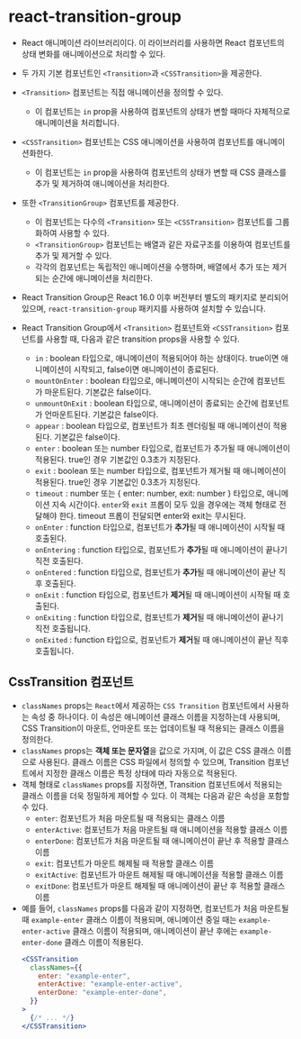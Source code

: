 # react-transition-group

- React 애니메이션 라이브러리이다. 이 라이브러리를 사용하면 React 컴포넌트의 상태 변화를 애니메이션으로 처리할 수 있다.
- 두 가지 기본 컴포넌트인 `<Transition>`과 `<CSSTransition>`을 제공한다.
- `<Transition>` 컴포넌트는 직접 애니메이션을 정의할 수 있다.
  - 이 컴포넌트는 `in` prop을 사용하여 컴포넌트의 상태가 변할 때마다 자체적으로 애니메이션을 처리합니다.
- `<CSSTransition>` 컴포넌트는 CSS 애니메이션을 사용하여 컴포넌트를 애니메이션화한다.
  - 이 컴포넌트는 `in` prop을 사용하여 컴포넌트의 상태가 변할 때 CSS 클래스를 추가 및 제거하여 애니메이션을 처리한다.
- 또한 `<TransitionGroup>` 컴포넌트를 제공한다.
  - 이 컴포넌트는 다수의 `<Transition>` 또는 `<CSSTransition>` 컴포넌트를 그룹화하여 사용할 수 있다.
  - `<TransitionGroup>` 컴포넌트는 배열과 같은 자료구조를 이용하여 컴포넌트를 추가 및 제거할 수 있다.
  - 각각의 컴포넌트는 독립적인 애니메이션을 수행하며, 배열에서 추가 또는 제거되는 순간에 애니메이션을 처리한다.
- React Transition Group은 React 16.0 이후 버전부터 별도의 패키지로 분리되어 있으며, `react-transition-group` 패키지를 사용하여 설치할 수 있습니다.

- React Transition Group에서 `<Transition>` 컴포넌트와 `<CSSTransition>` 컴포넌트를 사용할 때, 다음과 같은 transition props을 사용할 수 있다.
  - `in` : boolean 타입으로, 애니메이션이 적용되어야 하는 상태이다. true이면 애니메이션이 시작되고, false이면 애니메이션이 종료된다.
  - `mountOnEnter` : boolean 타입으로, 애니메이션이 시작되는 순간에 컴포넌트가 마운트된다. 기본값은 false이다.
  - `unmountOnExit` : boolean 타입으로, 애니메이션이 종료되는 순간에 컴포넌트가 언마운트된다. 기본값은 false이다.
  - `appear` : boolean 타입으로, 컴포넌트가 최초 렌더링될 때 애니메이션이 적용된다. 기본값은 false이다.
  - `enter` : boolean 또는 number 타입으로, 컴포넌트가 추가될 때 애니메이션이 적용된다. true인 경우 기본값인 0.3초가 지정된다.
  - `exit` : boolean 또는 number 타입으로, 컴포넌트가 제거될 때 애니메이션이 적용된다. true인 경우 기본값인 0.3초가 지정된다.
  - `timeout` : number 또는 { enter: number, exit: number } 타입으로, 애니메이션 지속 시간이다. `enter`와 `exit` 프롭이 모두 있을 경우에는 객체 형태로 전달해야 한다. timeout 프롭이 전달되면 enter와 exit는 무시된다.
  - `onEnter` : function 타입으로, 컴포넌트가 **추가**될 때 애니메이션이 시작될 때 호출된다.
  - `onEntering` : function 타입으로, 컴포넌트가 **추가**될 때 애니메이션이 끝나기 직전 호출된다.
  - `onEntered` : function 타입으로, 컴포넌트가 **추가**될 때 애니메이션이 끝난 직후 호출된다.
  - `onExit` : function 타입으로, 컴포넌트가 **제거**될 때 애니메이션이 시작될 때 호출된다.
  - `onExiting` : function 타입으로, 컴포넌트가 **제거**될 때 애니메이션이 끝나기 직전 호출됩니다.
  - `onExited` : function 타입으로, 컴포넌트가 **제거**될 때 애니메이션이 끝난 직후 호출됩니다.

## CssTransition 컴포넌트

- `classNames` props는 `React`에서 제공하는 `CSS Transition` 컴포넌트에서 사용하는 속성 중 하나이다. 이 속성은 애니메이션 클래스 이름을 지정하는데 사용되며, CSS Transition이 마운트, 언마운트 또는 업데이트될 때 적용되는 클래스 이름을 정의한다.
- `classNames` props는 **객체 또는 문자열**을 값으로 가지며, 이 값은 CSS 클래스 이름으로 사용된다. 클래스 이름은 CSS 파일에서 정의할 수 있으며, Transition 컴포넌트에서 지정한 클래스 이름은 특정 상태에 따라 자동으로 적용된다.
- 객체 형태로 `classNames` props를 지정하면, Transition 컴포넌트에서 적용되는 클래스 이름을 더욱 정밀하게 제어할 수 있다. 이 객체는 다음과 같은 속성을 포함할 수 있다.
  - `enter`: 컴포넌트가 처음 마운트될 때 적용되는 클래스 이름
  - `enterActive`: 컴포넌트가 처음 마운트될 때 애니메이션을 적용할 클래스 이름
  - `enterDone`: 컴포넌트가 처음 마운트될 때 애니메이션이 끝난 후 적용할 클래스 이름
  - `exit`: 컴포넌트가 마운트 해제될 때 적용할 클래스 이름
  - `exitActive`: 컴포넌트가 마운트 해제될 때 애니메이션을 적용할 클래스 이름
  - `exitDone`: 컴포넌트가 마운트 해제될 때 애니메이션이 끝난 후 적용할 클래스 이름
- 예를 들어, `classNames` props를 다음과 같이 지정하면, 컴포넌트가 처음 마운트될 때 `example-enter` 클래스 이름이 적용되며, 애니메이션 중일 때는 `example-enter-active` 클래스 이름이 적용되며, 애니메이션이 끝난 후에는 `example-enter-done` 클래스 이름이 적용된다.
  ```jsx
  <CSSTransition
    classNames={{
      enter: "example-enter",
      enterActive: "example-enter-active",
      enterDone: "example-enter-done",
    }}
  >
    {/* ... */}
  </CSSTransition>
  ```
